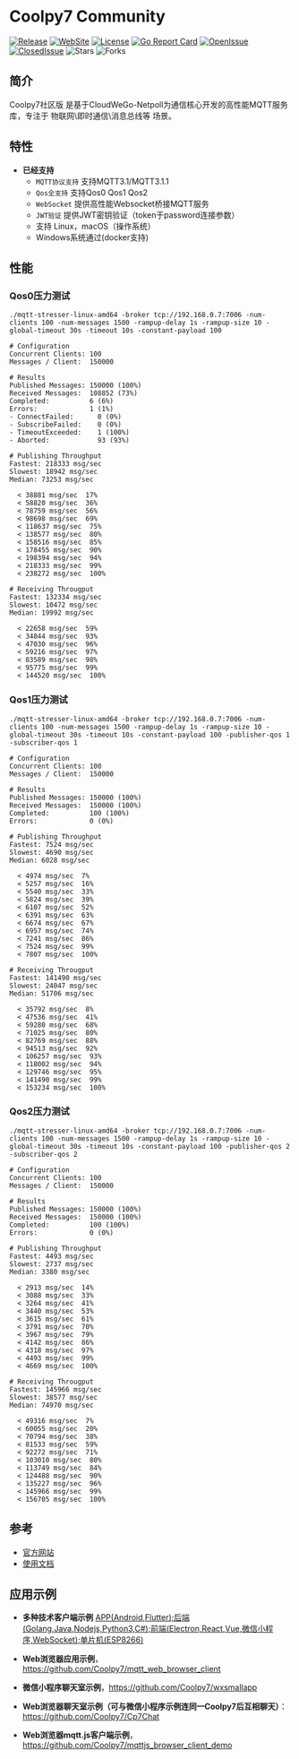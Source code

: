 # Coolpy7 Community

[![Release](https://img.shields.io/github/v/release/Coolpy7/Coolpy7_Community)](https://github.com/Coolpy7/Coolpy7_Community/releases)
[![WebSite](https://img.shields.io/website?up_message=Coolpy7&url=http%3A%2F%2Fwww.coolpy.net%2F)](http://www.coolpy.net/)
[![License](https://img.shields.io/github/license/Coolpy7/Coolpy7_Community)](https://github.com/Coolpy7/Coolpy7_Community/blob/main/LICENSE)
[![Go Report Card](https://goreportcard.com/badge/github.com/Coolpy7/Coolpy7_Community)](https://goreportcard.com/report/github.com/Coolpy7/Coolpy7_Community)
[![OpenIssue](https://img.shields.io/github/issues/Coolpy7/Coolpy7_Community)](https://github.com/Coolpy7/Coolpy7_Community/issues)
[![ClosedIssue](https://img.shields.io/github/issues-closed/Coolpy7/Coolpy7_Community)](https://github.com/Coolpy7/Coolpy7_Community/issues?q=is%3Aissue+is%3Aclosed)
![Stars](https://img.shields.io/github/stars/Coolpy7/Coolpy7_Community)
![Forks](https://img.shields.io/github/forks/Coolpy7/Coolpy7_Communityl)

## 简介

Coolpy7社区版 是基于CloudWeGo-Netpoll为通信核心开发的高性能MQTT服务库，专注于 物联网\即时通信\消息总线等 场景。

## 特性

* **已经支持** 
    - `MQTT协议支持` 支持MQTT3.1/MQTT3.1.1
    - `Qos全支持` 支持Qos0 Qos1 Qos2
    - `WebSocket` 提供高性能Websocket桥接MQTT服务
    - `JWT验证` 提供JWT密钥验证（token于password连接参数）
    - 支持 Linux，macOS（操作系统）
    - Windows系统通过(docker支持)

## 性能

### Qos0压力测试
```
./mqtt-stresser-linux-amd64 -broker tcp://192.168.0.7:7006 -num-clients 100 -num-messages 1500 -rampup-delay 1s -rampup-size 10 -global-timeout 30s -timeout 10s -constant-payload 100
```
```
# Configuration
Concurrent Clients: 100
Messages / Client:  150000

# Results
Published Messages: 150000 (100%)
Received Messages:  108852 (73%)
Completed:          6 (6%)
Errors:             1 (1%)
- ConnectFailed:      0 (0%)
- SubscribeFailed:    0 (0%)
- TimeoutExceeded:    1 (100%)
- Aborted:            93 (93%)

# Publishing Throughput
Fastest: 218333 msg/sec
Slowest: 18942 msg/sec
Median: 73253 msg/sec

  < 38881 msg/sec  17%
  < 58820 msg/sec  36%
  < 78759 msg/sec  56%
  < 98698 msg/sec  69%
  < 118637 msg/sec  75%
  < 138577 msg/sec  80%
  < 158516 msg/sec  85%
  < 178455 msg/sec  90%
  < 198394 msg/sec  94%
  < 218333 msg/sec  99%
  < 238272 msg/sec  100%

# Receiving Througput
Fastest: 132334 msg/sec
Slowest: 10472 msg/sec
Median: 19992 msg/sec

  < 22658 msg/sec  59%
  < 34844 msg/sec  93%
  < 47030 msg/sec  96%
  < 59216 msg/sec  97%
  < 83589 msg/sec  98%
  < 95775 msg/sec  99%
  < 144520 msg/sec  100%
```

### Qos1压力测试
```
./mqtt-stresser-linux-amd64 -broker tcp://192.168.0.7:7006 -num-clients 100 -num-messages 1500 -rampup-delay 1s -rampup-size 10 -global-timeout 30s -timeout 10s -constant-payload 100 -publisher-qos 1  -subscriber-qos 1
```
```
# Configuration
Concurrent Clients: 100
Messages / Client:  150000

# Results
Published Messages: 150000 (100%)
Received Messages:  150000 (100%)
Completed:          100 (100%)
Errors:             0 (0%)

# Publishing Throughput
Fastest: 7524 msg/sec
Slowest: 4690 msg/sec
Median: 6028 msg/sec

  < 4974 msg/sec  7%
  < 5257 msg/sec  16%
  < 5540 msg/sec  33%
  < 5824 msg/sec  39%
  < 6107 msg/sec  52%
  < 6391 msg/sec  63%
  < 6674 msg/sec  67%
  < 6957 msg/sec  74%
  < 7241 msg/sec  86%
  < 7524 msg/sec  99%
  < 7807 msg/sec  100%

# Receiving Througput
Fastest: 141490 msg/sec
Slowest: 24047 msg/sec
Median: 51706 msg/sec

  < 35792 msg/sec  8%
  < 47536 msg/sec  41%
  < 59280 msg/sec  68%
  < 71025 msg/sec  80%
  < 82769 msg/sec  88%
  < 94513 msg/sec  92%
  < 106257 msg/sec  93%
  < 118002 msg/sec  94%
  < 129746 msg/sec  95%
  < 141490 msg/sec  99%
  < 153234 msg/sec  100%
```

### Qos2压力测试
```
./mqtt-stresser-linux-amd64 -broker tcp://192.168.0.7:7006 -num-clients 100 -num-messages 1500 -rampup-delay 1s -rampup-size 10 -global-timeout 30s -timeout 10s -constant-payload 100 -publisher-qos 2  -subscriber-qos 2
```
```
# Configuration
Concurrent Clients: 100
Messages / Client:  150000

# Results
Published Messages: 150000 (100%)
Received Messages:  150000 (100%)
Completed:          100 (100%)
Errors:             0 (0%)

# Publishing Throughput
Fastest: 4493 msg/sec
Slowest: 2737 msg/sec
Median: 3380 msg/sec

  < 2913 msg/sec  14%
  < 3088 msg/sec  33%
  < 3264 msg/sec  41%
  < 3440 msg/sec  53%
  < 3615 msg/sec  61%
  < 3791 msg/sec  70%
  < 3967 msg/sec  79%
  < 4142 msg/sec  86%
  < 4318 msg/sec  97%
  < 4493 msg/sec  99%
  < 4669 msg/sec  100%

# Receiving Througput
Fastest: 145966 msg/sec
Slowest: 38577 msg/sec
Median: 74970 msg/sec

  < 49316 msg/sec  7%
  < 60055 msg/sec  20%
  < 70794 msg/sec  38%
  < 81533 msg/sec  59%
  < 92272 msg/sec  71%
  < 103010 msg/sec  80%
  < 113749 msg/sec  84%
  < 124488 msg/sec  90%
  < 135227 msg/sec  96%
  < 145966 msg/sec  99%
  < 156705 msg/sec  100%
```

## 参考

* [官方网站](http://www.coolpy.net)
* [使用文档](blob/main/docs/guide/guide_cn.md)

## 应用示例

* **多种技术客户端示例** [APP(Android,Flutter);后端(Golang,Java,Nodejs,Python3,C#);前端(Electron,React,Vue,微信小程序,WebSocket);单片机(ESP8266)](https://github.com/Coolpy7/mqtt-client-examples)

- **Web浏览器应用示例**，https://github.com/Coolpy7/mqtt_web_browser_client

- **微信小程序聊天室示例**，https://github.com/Coolpy7/wxsmallapp

- **Web浏览器聊天室示例（可与微信小程序示例连同一Coolpy7后互相聊天）**：https://github.com/Coolpy7/Cp7Chat

- **Web浏览器mqtt.js客户端示例**， https://github.com/Coolpy7/mqttjs_browser_client_demo